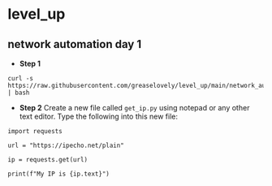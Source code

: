 # level_up

## network automation day 1

- **Step 1**
```
curl -s https://raw.githubusercontent.com/greaselovely/level_up/main/network_automation_day_1/install_python312.sh | bash
```

- **Step 2**
Create a new file called `get_ip.py` using notepad or any other text editor.
Type the following into this new file:
```
import requests

url = "https://ipecho.net/plain"

ip = requests.get(url)

print(f"My IP is {ip.text}")
```
